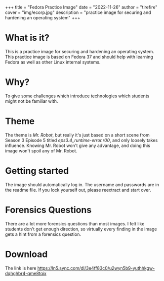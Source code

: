 +++
title = "Fedora Practice Image"
date = "2022-11-26"
author = "tirefire"
cover = "img/ecorp.jpg"
description = "practice image for securing and hardening an operating system"
+++

# What is it?
This is a practice image for securing and hardening an operating system. This practice image is based on Fedora 37 and should help with learning Fedora as well as other Linux internal systems.

# Why?
To give some challenges which introduce technologies which students might not be familiar with.

# Theme
The theme is *Mr. Robot*, but really it's just based on a short scene from Season 3 Episode 5 titled *eps3.4_runtime-error.r00*, and only loosely takes influence. Knowing Mr. Robot won't give any advantage, and doing this image won't spoil any of Mr. Robot.

# Getting started
The image should automatically log in. The username and passwords are in the readme file. If you lock yourself out, please reextract and start over.

# Forensics Questions
There are a lot more forensics questions than most images. I felt like students don't get enough direction, so virtually every finding in the image gets a hint from a forensics question.

# Download
The link is here https://ln5.sync.com/dl/3e4ff83c0/u2wyn5b9-yuthhkgw-dqhghbr4-qme8tqjx
